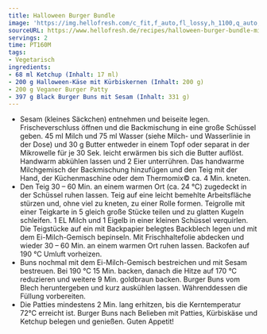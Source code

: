 ```yaml
---
title: Halloween Burger Bundle
image: 'https://img.hellofresh.com/c_fit,f_auto,fl_lossy,h_1100,q_auto,w_2600/hellofresh_s3/image/halloween-burger-bundle-mit-kase-vegan-patty-8045a964.jpg'
sourceURL: https://www.hellofresh.de/recipes/halloween-burger-bundle-mit-kase-vegan-patty-6320927c163cb29aa402e771
servings: 2
time: PT160M
tags:
- Vegetarisch
ingredients:
- 68 ml Ketchup (Inhalt: 17 ml)
- 200 g Halloween-Käse mit Kürbiskernen (Inhalt: 200 g)
- 200 g Veganer Burger Patty
- 397 g Black Burger Buns mit Sesam (Inhalt: 331 g)
---
```


- Sesam (kleines Säckchen) entnehmen und beiseite legen. Frischeverschluss öffnen und die Backmischung in eine große Schüssel geben. 45 ml Milch und 75 ml Wasser (siehe Milch- und Wasserlinie in der Dose) und 30 g Butter entweder in einem Topf oder separat in der Mikrowelle für je 30 Sek. leicht erwärmen bis sich die Butter auflöst. Handwarm abkühlen lassen und 2 Eier unterrühren. Das handwarme Milchgemisch der Backmischung hinzufügen und den Teig mit der Hand, der Küchenmaschine oder dem Thermomix© ca. 4 Min. kneten.
- Den Teig 30 – 60 Min. an einem warmen Ort (ca. 24 °C) zugedeckt in der Schüssel ruhen lassen. Teig auf eine leicht bemehlte Arbeitsfläche stürzen und, ohne viel zu kneten, zu einer Rolle formen. Teigrolle mit einer Teigkarte in 5 gleich große Stücke teilen und zu glatten Kugeln schleifen. 1 EL Milch und 1 Eigelb in einer kleinen Schüssel verquirlen. Die Teigstücke auf ein mit Backpapier belegtes Backblech legen und mit dem Ei-Milch-Gemisch bepinseln. Mit Frischhaltefolie abdecken und wieder 30 – 60 Min. an einem warmen Ort ruhen lassen. Backofen auf 190 °C Umluft vorheizen.
- Buns nochmal mit dem Ei-Milch-Gemisch bestreichen und mit Sesam bestreuen. Bei 190 °C 15 Min. backen, danach die Hitze auf 170 °C reduzieren und weitere 9 Min. goldbraun backen. Burger Buns vom Blech heruntergeben und kurz auskühlen lassen. Währenddessen die Füllung vorbereiten.
- Die Patties mindestens 2 Min. lang erhitzen, bis die Kerntemperatur 72°C erreicht ist. Burger Buns nach Belieben mit Patties, Kürbiskäse und Ketchup belegen und genießen.  Guten Appetit!
